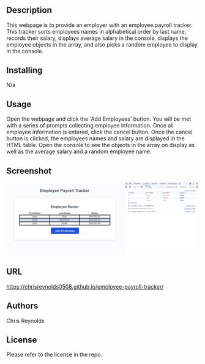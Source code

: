 # <employee-payroll-tracker>
# 

## Description
This webpage is to provide an employer with an employee payroll tracker.  This tracker sorts employees names in alphabetical order by last name, records their salary, displays average salary in the console, displays the employee objects in the array, and also picks a random employee to display in the console.  

## Installing
N/a

## Usage
Open the webpage and click the 'Add Employees' button.  You will be met with a series of prompts collecting employee information.  Once all employee information is entered, click the cancel button.  Once the cancel button is clicked, the employees names and salary are displayed in the HTML table.  Open the console to see the objects in the array on display as well as the average salary and a random employee name.

## Screenshot 
![Screenshot of deployed patroll tracker](./assets/images/screenshot.png)

## URL
https://chrisreynolds0508.github.io/employee-payroll-tracker/

## Authors
Chris Reynolds

## License
Please refer to the license in the repo.